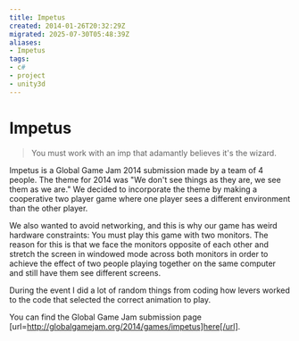```yaml
---
title: Impetus
created: 2014-01-26T20:32:29Z
migrated: 2025-07-30T05:48:39Z
aliases:
- Impetus
tags:
- c#
- project
- unity3d
---
```


# Impetus

> You must work with an imp that adamantly believes it's the wizard.

Impetus is a Global Game Jam 2014 submission made by a team of 4 people. The theme for 2014 was "We don't see things as they are, we see them as we are." We decided to incorporate the theme by making a cooperative two player game where one player sees a different environment than the other player.

We also wanted to avoid networking, and this is why our game has weird hardware constraints: You must play this game with two monitors. The reason for this is that we face the monitors opposite of each other and stretch the screen in windowed mode across both monitors in order to achieve the effect of two people playing together on the same computer and still have them see different screens.

During the event I did a lot of random things from coding how levers worked to the code that selected the correct animation to play.

You can find the Global Game Jam submission page [url=http://globalgamejam.org/2014/games/impetus]here[/url].
